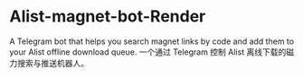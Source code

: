 # Alist-magnet-bot-Render
A Telegram bot that helps you search magnet links by code and add them to your Alist offline download queue. 一个通过 Telegram 控制 Alist 离线下载的磁力搜索与推送机器人。
